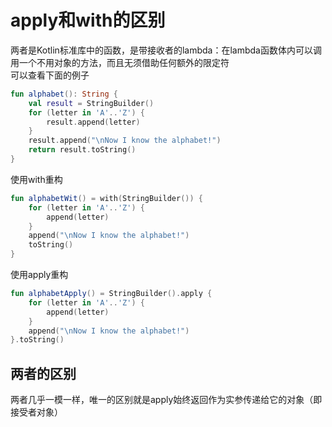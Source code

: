 # apply和with的区别
两者是Kotlin标准库中的函数，是带接收者的lambda：在lambda函数体内可以调用一个不用对象的方法，而且无须借助任何额外的限定符  
可以查看下面的例子

```Kotlin
fun alphabet(): String {
    val result = StringBuilder()
    for (letter in 'A'..'Z') {
        result.append(letter)
    }
    result.append("\nNow I know the alphabet!")
    return result.toString()
}
```

使用with重构

```Kotlin
fun alphabetWit() = with(StringBuilder()) {
    for (letter in 'A'..'Z') {
        append(letter)
    }
    append("\nNow I know the alphabet!")
    toString()
}
```

使用apply重构

```Kotlin
fun alphabetApply() = StringBuilder().apply {
    for (letter in 'A'..'Z') {
        append(letter)
    }
    append("\nNow I know the alphabet!")
}.toString()
```

## 两者的区别

两者几乎一模一样，唯一的区别就是apply始终返回作为实参传递给它的对象（即接受者对象）